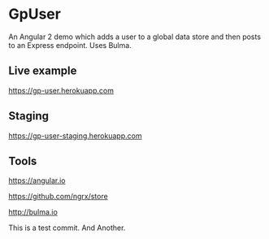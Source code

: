 # GpUser

An Angular 2 demo which adds a user to a global data store and then posts to an Express endpoint. Uses Bulma.

## Live example

https://gp-user.herokuapp.com

## Staging

https://gp-user-staging.herokuapp.com

## Tools

https://angular.io

https://github.com/ngrx/store

http://bulma.io

This is a test commit. And Another.
